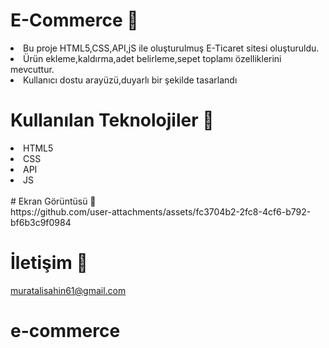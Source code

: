 # E-Commerce 🛒

<li>Bu proje HTML5,CSS,API,jS ile oluşturulmuş E-Ticaret sitesi oluşturuldu.</li>
<li>Ürün ekleme,kaldırma,adet belirleme,sepet toplamı özelliklerini mevcuttur.</li>
<li>Kullanıcı dostu arayüzü,duyarlı bir şekilde tasarlandı</li>



# Kullanılan Teknolojiler 🎨

<li>HTML5</li>
<li>CSS</li>
<li>API</li>
<li>JS</li>
<br>
# Ekran Görüntüsü 🎥<br>
https://github.com/user-attachments/assets/fc3704b2-2fc8-4cf6-b792-bf6b3c9f0984




# İletişim 📩
muratalisahin61@gmail.com
# e-commerce
